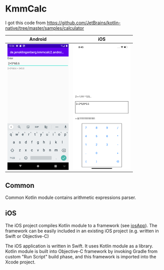 # KmmCalc

I got this code from https://github.com/JetBrains/kotlin-native/tree/master/samples/calculator

| Android | iOS |  
| ------------------ | --------------------------- | 
|<img src="https://raw.githubusercontent.com/Foso/KmmCalc/master/docs/android.png" height="400" alt="Screenshot"/> | <img src="https://raw.githubusercontent.com/Foso/KmmCalc/master/docs/iphone.png" height="400" alt="Screenshot"/>  | 

## Common

Common Kotlin module contains arithmetic expressions parser.

## iOS
The iOS project compiles Kotlin module to a framework (see [iosApp](iosApp/)). The framework can be easily included in an existing iOS project (e.g. written in Swift or Objective-C)

The iOS application is written in Swift. It uses Kotlin module as a library.
Kotlin module is built into Objective-C framework by invoking Gradle
from custom "Run Script" build phase, and this framework is imported into
the Xcode project.
